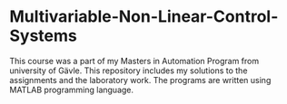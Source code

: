 # Multivariable-Non-Linear-Control-Systems
This course was a part of my Masters in Automation Program from university of Gävle. This repository includes my solutions to the assignments and the laboratory work. The programs are written using MATLAB programming language.
